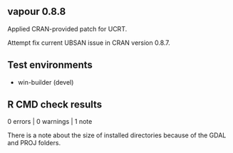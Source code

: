 ## vapour 0.8.8

Applied CRAN-provided patch for UCRT. 

Attempt fix current UBSAN issue in CRAN version 0.8.7. 

## Test environments

* win-builder (devel)

## R CMD check results

0 errors | 0 warnings | 1 note

There is a note about the size of installed directories  because 
 of the GDAL and PROJ folders. 




